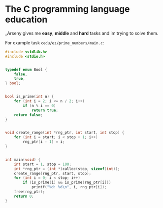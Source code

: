 # The C programming language education

_Arseny gives me **easy**, **middle** and **hard** tasks and im trying to solve them.

For example task `cedu/ez/prime_numbers/main.c`:

```c
#include <stdlib.h>
#include <stdio.h>


typedef enum Bool {
    false,
    true,
} bool;


bool is_prime(int n) {
    for (int i = 2; i <= n / 2; i++)
        if (n % i == 0)
            return true;
    return false;
}


void create_range(int *rng_ptr, int start, int stop) {
    for (int i = start; i < stop + 1; i++)
        rng_ptr[i - 1] = i;
}


int main(void) {
    int start = 1, stop = 100;
    int *rng_ptr = (int *)calloc(stop, sizeof(int));
    create_range(rng_ptr, start, stop); 
    for (int i = 0; i < stop; i++)
        if (is_prime(i) && is_prime(rng_ptr[i]))
            printf("%d: %d\n", i, rng_ptr[i]);
    free(rng_ptr);
    return 0;
}
```
